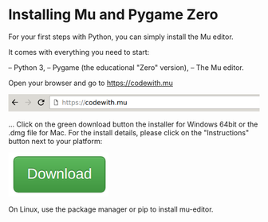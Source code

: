 # Installing Mu and Pygame Zero

For your first steps with Python, you can simply install the Mu editor.

It comes with everything you need to start:

– Python 3,
– Pygame (the educational "Zero" version),
– The Mu editor.

Open your browser and go to <https://codewith.mu>

![](images/url.png)

... Click on the green download button the installer for Windows 64bit or the .dmg file for Mac.
For the install details, please click on the "Instructions" button next
to your platform:

![](images/download.png)

On Linux, use the package manager or pip to install mu-editor.

